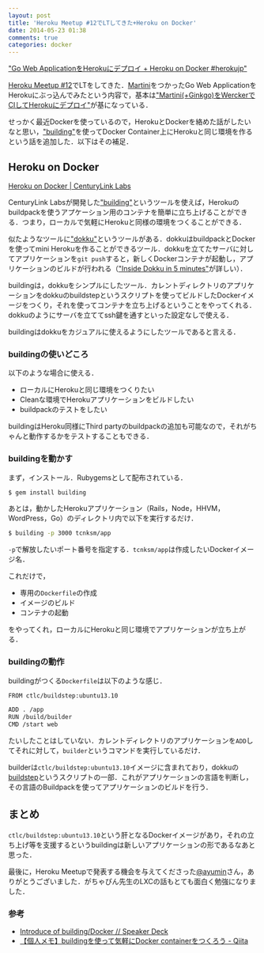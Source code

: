```yaml
---
layout: post
title: 'Heroku Meetup #12でLTしてきた+Heroku on Docker'
date: 2014-05-23 01:38
comments: true
categories: docker
---
```


<script async class="speakerdeck-embed" data-id="8c6ce790c3cf0131b3ad163a5c5b95ea" data-ratio="1.33333333333333" src="//speakerdeck.com/assets/embed.js"></script>

["Go Web ApplicationをHerokuにデプロイ + Heroku on Docker #herokujp"](https://speakerdeck.com/tcnksm/go-web-applicationwoherokunidepuroi-plus-heroku-on-docker-number-herokujp)

[Heroku Meetup #12](http://herokujp.doorkeeper.jp/events/10902)でLTをしてきた．[Martini](http://martini.codegangsta.io/)をつかったGo Web ApplicationをHerokuにぶっ込んでみたという内容で，基本は["Martini(+Ginkgo)をWerckerでCIしてHerokuにデプロイ"](http://deeeet.com/writing/2014/04/23/martini/)が基になっている．

せっかく最近Dockerを使っているので，HerokuとDockerを絡めた話がしたいなと思い，["building"](https://github.com/CenturyLinkLabs/building)を使ってDocker Container上にHerokuと同じ環境を作るという話を追加した．以下はその補足．

## Heroku on Docker

[Heroku on Docker | CenturyLink Labs](http://www.centurylinklabs.com/heroku-on-docker/)

CenturyLink Labsが開発した["building"](https://github.com/CenturyLinkLabs/buildin)というツールを使えば，Herokuのbuildpackを使うアプケーション用のコンテナを簡単に立ち上げることができる．つまり，ローカルで気軽にHerokuと同様の環境をつくることができる．

似たようなツールに["dokku"](https://github.com/progrium/dokku)というツールがある．dokkuはbuildpackとDockerを使ってmini Herokuを作ることができるツール．dokkuを立てたサーバに対してアプリケーションを`git push`すると，新しくDockerコンテナが起動し，アプリケーションのビルドが行われる（["Inside Dokku in 5 minutes"](http://banyan.me/slides/20140116/slides.html)が詳しい）．

buildingは，dokkuをシンプルにしたツール．カレントディレクトリのアプリケーションをdokkuのbuildstepというスクリプトを使ってビルドしたDockerイメージをつくり，それを使ってコンテナを立ち上げるということをやってくれる．dokkuのようにサーバを立ててssh鍵を通すといった設定なしで使える．

buildingはdokkuをカジュアルに使えるようにしたツールであると言える．

### buildingの使いどころ

以下のような場合に使える．

- ローカルにHerokuと同じ環境をつくりたい
- Cleanな環境でHerokuアプリケーションをビルドしたい
- buildpackのテストをしたい

buildingはHeroku同様にThird partyのbuildpackの追加も可能なので，それがちゃんと動作するかをテストすることもできる．

### buildingを動かす

まず，インストール．Rubygemsとして配布されている．

```bash
$ gem install building
```

あとは，動かしたHerokuアプリケーション（Rails，Node，HHVM，WordPress，Go）のディレクトリ内で以下を実行するだけ．

```bash
$ building -p 3000 tcnksm/app
```

`-p`で解放したいポート番号を指定する．`tcnksm/app`は作成したいDockerイメージ名．

これだけで，

- 専用の`Dockerfile`の作成
- イメージのビルド
- コンテナの起動

をやってくれ，ローカルにHerokuと同じ環境でアプリケーションが立ち上がる．

### buildingの動作

buildingがつくる`Dockerfile`は以下のような感じ．

```bash
FROM ctlc/buildstep:ubuntu13.10

ADD . /app
RUN /build/builder
CMD /start web
```

たいしたことはしていない．カレントディレクトリのアプリケーションを`ADD`してそれに対して，`builder`というコマンドを実行しているだけ．

builderは`ctlc/buildstep:ubuntu13.10`イメージに含まれており，dokkuの[buildstep](https://github.com/progrium/buildstep)というスクリプトの一部．これがアプリケーションの言語を判断し，その言語のBuildpackを使ってアプリケーションのビルドを行う．

## まとめ

`ctlc/buildstep:ubuntu13.10`という肝となるDockerイメージがあり，それの立ち上げ等を支援するというbuildingは新しいアプリケーションの形であるなあと思った．

最後に，Heroku Meetupで発表する機会を与えてくださった[@ayumin](https://twitter.com/ayumin)さん，ありがとうございました．がちゃぴん先生のLXCの話もとても面白く勉強になりました．


### 参考

- [Introduce of building/Docker // Speaker Deck](https://speakerdeck.com/udzura/docker)
- [【個人メモ】buildingを使って気軽にDocker containerをつくろう - Qiita](http://qiita.com/futoase/items/21167e9d064b0e336e8f)



